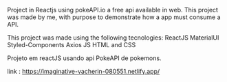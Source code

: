 
Project in Reactjs using pokeAPI.io a free api available in web. 
This project was made by me, with purpose to demonstrate how a app must consume a API.


This project was made using the following tecnologies:
ReactJS
MaterialUI
Styled-Components
Axios 
JS HTML and CSS

Projeto em reactJS usando api PokeAPI de pokemons.

link : https://imaginative-vacherin-080551.netlify.app/






